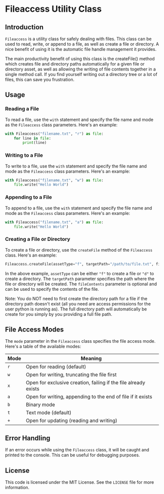 # Fileaccess Utility Class

## Introduction
`Fileaccess` is a utility class for safely dealing with files. This class can be used to read, write, or append to a file, as well as create a file or directory. A nice benefit of using it is the automatic file handle management it provides.  

The main productivity benefit of using this class is the createFile() method which creates file and directory paths automatically for a given file or directory asset, as well as allowing the writing of file contents together in a single method call. If you find yourself writing out a directory tree or a lot of files, this can save you frustration.  

## Usage
### Reading a File
To read a file, use the `with` statement and specify the file name and mode as the `Fileaccess` class parameters. Here's an example:

```python
with Fileaccess("filename.txt", "r") as file:
    for line in file:
        print(line)
```

### Writing to a File
To write to a file, use the `with` statement and specify the file name and mode as the `Fileaccess` class parameters. Here's an example:

```python
with Fileaccess("filename.txt", "w") as file:
    file.write("Hello World")
```

### Appending to a File
To append to a file, use the `with` statement and specify the file name and mode as the `Fileaccess` class parameters. Here's an example:

```python
with Fileaccess("filename.txt", "a") as file:
    file.write("Hello World")
```

### Creating a File or Directory
To create a file or directory, use the `createFile` method of the `Fileaccess` class. Here's an example:

```python
Fileaccess.createFile(assetType="f", targetPath="/path/to/file.txt", fileContents="File contents")
```

In the above example, `assetType` can be either `"f"` to create a file or `"d"` to create a directory. The `targetPath` parameter specifies the path where the file or directory will be created. The `fileContents` parameter is optional and can be used to specify the contents of the file.
  
Note: You do NOT need to first create the directory path for a file if the directory path doesn't exist (all you need are access permissions for the user python is running as). The full directory path will automatically be create for you simply by you providing a full file path.
  

## File Access Modes
The `mode` parameter in the `Fileaccess` class specifies the file access mode. Here's a table of the available modes:

| Mode | Meaning |
| --- | --- |
| `r` | Open for reading (default) |
| `w` | Open for writing, truncating the file first |
| `x` | Open for exclusive creation, failing if the file already exists |
| `a` | Open for writing, appending to the end of file if it exists |
| `b` | Binary mode |
| `t` | Text mode (default) |
| `+` | Open for updating (reading and writing) |

## Error Handling
If an error occurs while using the `Fileaccess` class, it will be caught and printed to the console. This can be useful for debugging purposes.

## License
This code is licensed under the MIT License. See the `LICENSE` file for more information.
